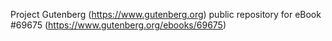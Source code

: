 Project Gutenberg (https://www.gutenberg.org) public repository for
eBook #69675 (https://www.gutenberg.org/ebooks/69675)

